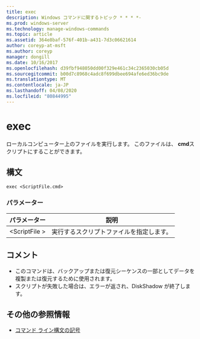 ```yaml
---
title: exec
description: Windows コマンドに関するトピック * * * *-
ms.prod: windows-server
ms.technology: manage-windows-commands
ms.topic: article
ms.assetid: 364e8baf-576f-401b-a431-7d3c06621614
author: coreyp-at-msft
ms.author: coreyp
manager: dongill
ms.date: 10/16/2017
ms.openlocfilehash: d39fbf948050dd00f329e461c34c2365030cb05d
ms.sourcegitcommit: b00d7c8968c4adc8f699dbee694afe6ed36bc9de
ms.translationtype: MT
ms.contentlocale: ja-JP
ms.lasthandoff: 04/08/2020
ms.locfileid: "80844995"
---
```

# <a name="exec"></a>exec



ローカルコンピューター上のファイルを実行します。 このファイルは、 **cmd**スクリプトにすることができます。

## <a name="syntax"></a>構文

```
exec <ScriptFile.cmd>
```

### <a name="parameters"></a>パラメーター

|パラメーター|説明|
|---------|-----------|
|\<ScriptFile >|実行するスクリプトファイルを指定します。|

## <a name="remarks"></a>コメント

-   このコマンドは、バックアップまたは復元シーケンスの一部としてデータを複製または復元するために使用されます。
-   スクリプトが失敗した場合は、エラーが返され、DiskShadow が終了します。

## <a name="additional-references"></a>その他の参照情報

- [コマンド ライン構文の記号](command-line-syntax-key.md)